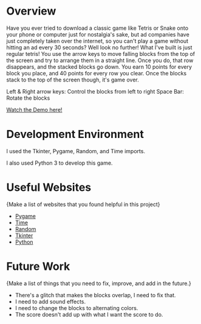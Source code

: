 # Overview

Have you ever tried to download a classic game like Tetris or Snake onto your phone or computer just for nostalgia's sake, but ad companies have just completely taken over the internet, so you can't play a game without hitting an ad every 30 seconds? Well look no further! What I've built is just regular tetris! You use the arrow keys to move falling blocks from the top of the screen and try to arrange them in a straight line. Once you do, that row disappears, and the stacked blocks go down. You earn 10 points for every block you place, and 40 points for every row you clear. Once the blocks stack to the top of the screen though, it's game over.

Left & Right arrow keys: Control the blocks from left to right
Space Bar: Rotate the blocks

[Watch the Demo here!](https://youtu.be/KHrBYpWGoH0)

# Development Environment

I used the Tkinter, Pygame, Random, and Time imports. 

I also used Python 3 to develop this game. 

# Useful Websites

{Make a list of websites that you found helpful in this project}
* [Pygame](https://www.pygame.org/wiki/tutorials)
* [Time](https://docs.python.org/3/library/time.html)
* [Random](https://www.w3schools.com/python/module_random.asp)
* [Tkinter](https://docs.python.org/3/library/tkinter.html)
* [Python](https://docs.python.org/3/)
# Future Work

{Make a list of things that you need to fix, improve, and add in the future.}
* There's a glitch that makes the blocks overlap, I need to fix that.
* I need to add sound effects.
* I need to change the blocks to alternating colors.
* The score doesn't add up with what I want the score to do. 